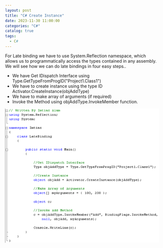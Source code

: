 ```yaml
---
layout: post
title: "C# Create Instance"
date: 2023-11-30 11:00:00
categories: "C#"
catalog: true
tags:
  - C#
---
```

 

For Late binding we have to use System.Reflection namespace, which allows us to programmatically access the types contained in any assembly. We will see how we can do late bindings in four easy steps..
+ We have Get IDispatch Interface using Type.GetTypeFromProgID("Project1.Class1")
+ We have to create instance using the type ID Activator.CreateInstance(objAddType)
+ We have to make array of arguments (if required)
+ Invoke the Method using objAddType.InvokeMember function.  

![image](https://github.com/kerwenzhang/kerwenzhang.github.io/blob/master/_posts/image/latebinding.png?raw=true)  